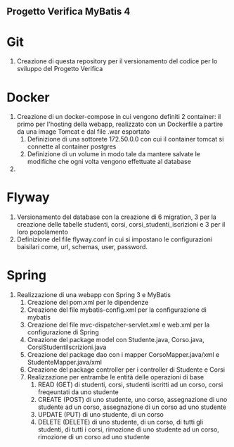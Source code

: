 ## Progetto Verifica MyBatis 4

# Git
1. Creazione di questa repository per il versionamento del codice per lo sviluppo del Progetto Verifica

# Docker
1. Creazione di un docker-compose in cui vengono definiti 2 container: il primo per l'hosting della webapp, realizzato con un Dockerfile a partire da una image Tomcat e dal file .war esportato
    1. Definizione di una sottorete 172.50.0.0 con cui il container tomcat si connette al container postgres
    1. Definizione di un volume in modo tale da mantere salvate le modifiche che ogni volta vengono effettuate al database
1. 

# Flyway
1. Versionamento del database con la creazione di 6 migration, 3 per la creazione delle tabelle studenti, corsi, corsi_studenti_iscrizioni e 3 per il loro popolamento
2. Definizione del file flyway.conf in cui si impostano le configurazioni baisilari come, url, schemas, user, password.

# Spring
1. Realizzazione di una webapp con Spring 3 e MyBatis
    1. Creazione del pom.xml per le dipendenze
    1. Creazione del file mybatis-config.xml per la configurazione di mybatis
    1. Creazione del file mvc-dispatcher-servlet.xml e web.xml per la configurazione di Spring
    1. Creazione del package model con Studente.java, Corso.java, CorsiStudentiIscrizioni.java
    1. Creazione del package dao con i mapper CorsoMapper.java/xml e StudenteMapper.java/xml
    1. Creazione del package controller per i controller di Studente e Corsi
    1. Realizzazione per entrambe le entità delle operazioni di base
        1. READ (GET) di studenti, corsi, studenti iscritti ad un corso, corsi freqeuntati da uno studente
        1. CREATE (POST) di uno studente, uno corso, assegnazione di uno studente ad un corso, assegnazione di un corso ad uno studente
        1. UPDATE (PUT) di uno studente, di un corso
        1. DELETE (DELETE) di uno studente, di un corso, di tutti gli studenti, di tutti i corsi, rimozione di uno studente ad un corso, rimozione di un corso ad uno studente

